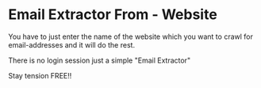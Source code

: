 # Email Extractor From - Website

You have to just enter the name of the website which you want to crawl for email-addresses and it will do the rest.

There is no login session just a simple "Email Extractor"

Stay tension FREE!!
